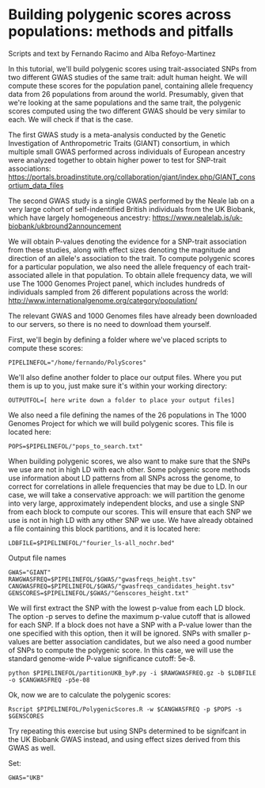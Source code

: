 # Building polygenic scores across populations: methods and pitfalls

Scripts and text by Fernando Racimo and Alba Refoyo-Martinez

In this tutorial, we'll build polygenic scores using trait-associated SNPs from two different GWAS studies of the same trait: adult human height. We will compute these scores for the population panel, containing allele frequency data from 26 populations from around the world. Presumably, given that we're looking at the same populations and the same trait, the polygenic scores computed using the two different GWAS should be very similar to each. We will check if that is the case.

The first GWAS study is a meta-analysis conducted by the Genetic Investigation of Anthropometric Traits (GIANT) consortium, in which multiple small GWAS performed across individuals of European ancestry were analyzed together to obtain higher power to test for SNP-trait associations:  
https://portals.broadinstitute.org/collaboration/giant/index.php/GIANT_consortium_data_files

The second GWAS study is a single GWAS performed by the Neale lab on a very large cohort of self-indentified British individuals from the UK Biobank, which have largely homogeneous ancestry:
https://www.nealelab.is/uk-biobank/ukbround2announcement

We will obtain P-values denoting the evidence for a SNP-trait association from these studies, along with effect sizes denoting the magnitude and direction of an allele's association to the trait. To compute polygenic scores for a particular population, we also need the allele frequency of each trait-associated allele in that population. To obtain allele frequency data, we will use The 1000 Genomes Project panel, which includes hundreds of individuals sampled from 26 different populations across the world: http://www.internationalgenome.org/category/population/ 

The relevant GWAS and 1000 Genomes files have already been downloaded to our servers, so there is no need to download them yourself. 

First, we'll begin by defining a folder where we've placed scripts to compute these scores:
```
PIPELINEFOL="/home/fernando/PolyScores"
```

We'll also define another folder to place our output files. Where you put them is up to you, just make sure it's within your working directory:
```
OUTPUTFOL=[ here write down a folder to place your output files]
```

We also need a file defining the names of the 26 populations in The 1000 Genomes Project for which we will build polygenic scores. This file is located here:
```
POPS=$PIPELINEFOL/"pops_to_search.txt"
```

When building polygenic scores, we also want to make sure that the SNPs we use are not in high LD with each other. Some polygenic score methods use information about LD patterns from all SNPs across the genome, to correct for correlations in allele frequencies that may be due to LD. In our case, we will take a conservative approach: we will partition the genome into very large, approximately independent blocks, and use a single SNP from each block to compute our scores. This will ensure that each SNP we use is not in high LD with any other SNP we use. We have already obtained a file containing this block partitions, and it is located here:

```
LDBFILE=$PIPELINEFOL/"fourier_ls-all_nochr.bed"
```


Output file names
```
GWAS="GIANT"
RAWGWASFREQ=$PIPELINEFOL/$GWAS/"gwasfreqs_height.tsv"
CANGWASFREQ=$PIPELINEFOL/$GWAS/"gwasfreqs_candidates_height.tsv"
GENSCORES=$PIPELINEFOL/$GWAS/"Genscores_height.txt"
```

We will first extract the SNP with the lowest p-value from each LD block. The option -p serves to define the maximum p-value cutoff that is allowed for each SNP. If a block does not have a SNP with a P-value lower than the one specified with this option, then it will be ignored. SNPs with smaller p-values are better association candidates, but we also need a good number of SNPs to compute the polygenic score. In this case, we will use the standard genome-wide P-value significance cutoff: 5e-8.
```
python $PIPELINEFOL/partitionUKB_byP.py -i $RAWGWASFREQ.gz -b $LDBFILE -o $CANGWASFREQ -p5e-08
```

Ok, now we are to calculate the polygenic scores:
```
Rscript $PIPELINEFOL/PolygenicScores.R -w $CANGWASFREQ -p $POPS -s $GENSCORES
```

Try repeating this exercise but using SNPs determined to be signifcant in the UK Biobank GWAS instead, and using effect sizes derived from this GWAS as well.

Set:
```
GWAS="UKB"
```
